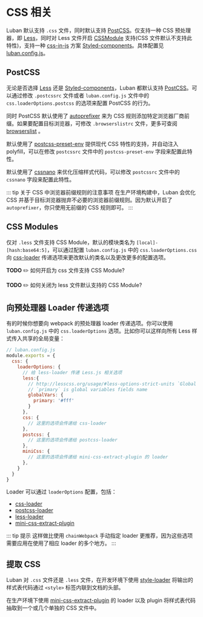 # CSS 相关

Luban 默认支持 `.css` 文件，同时默认支持 [PostCSS](https://postcss.org/)。仅支持一种 CSS 预处理器，即 [Less](http://lesscss.org/)，同时对 Less 文件开启 [CSSModule](https://github.com/css-modules/css-modules) 支持(CSS 文件默认不支持此特性)，支持一种 [css-in-js](https://github.com/MicheleBertoli/css-in-js) 方案 [Styled-components](https://www.styled-components.com/)。具体配置见[luban.config.js](../config/#luban-config-js)。


## PostCSS

无论是否选择 [Less](http://lesscss.org/) 还是 [Styled-components](https://www.styled-components.com/)，Luban 都默认支持 [PostCSS](https://postcss.org/)。可以通过修改 `.postcssrc` 文件或者 `luban.config.js` 文件中的 `css.loaderOptions.postcss` 的选项来配置 PostCSS 的行为。

同时 PostCSS 默认使用了 [autoprefixer](https://github.com/postcss/autoprefixer) 来为 CSS 规则添加特定浏览器厂商前缀。如果要配置目标浏览器，可修改 `.browserslistrc` 文件，更多可查阅 [browserslist](../guide/browser-compatibility.html#browserslist) 。

默认使用了 [postcss-preset-env](https://github.com/csstools/postcss-preset-env) 提供现代 CSS 特性的支持，并自动注入 polyfill，可以在修改 `postcssrc` 文件中的 `postcss-preset-env` 字段来配置此特性。

默认使用了 [cssnano](https://cssnano.co/) 来优化压缩样式代码，可以修改 `postcssrc` 文件中的 `cssnano` 字段来配置此特性。

::: tip 关于 CSS 中浏览器前缀规则的注意事项
在生产环境构建中，Luban 会优化 CSS 并基于目标浏览器抛弃不必要的浏览器前缀规则。因为默认开启了 `autoprefixer`，你只使用无前缀的 CSS 规则即可。
:::

## CSS Modules

仅对 `.less` 文件支持 CSS Module，默认的模块类名为 `[local]-[hash:base64:5]`，可以通过配置 `luban.config.js` 中的 `css.loaderOptions.css` 向 [css-loader](https://github.com/webpack-contrib/css-loader) 传递选项来更改默认的类名以及更改更多的配置选项。

**TODO** ✏️ 如何开启为 css 文件支持 CSS Module?

**TODO** ✏️ 如何关闭为 less 文件默认支持的 CSS Module?

## 向预处理器 Loader 传递选项

有的时候你想要向 webpack 的预处理器 loader 传递选项。你可以使用 `luban.config.js` 中的 `css.loaderOptions` 选项。比如你可以这样向所有 Less 样式传入共享的全局变量：

``` js
// luban.config.js
module.exports = {
  css: {
    loaderOptions: {
      // 给 less-loader 传递 Less.js 相关选项
      less:{
        // http://lesscss.org/usage/#less-options-strict-units `Global Variables`
        // `primary` is global variables fields name
        globalVars: {
          primary: '#fff'
        }
      },
      css: {
        // 这里的选项会传递给 css-loader
      },
      postcss: {
        // 这里的选项会传递给 postcss-loader
      },
      miniCss: {
        // 这里的选项会传递给 mini-css-extract-plugin 的 loader
      },
    }
  }
}
```

Loader 可以通过 `loaderOptions` 配置，包括：

- [css-loader](https://github.com/webpack-contrib/css-loader)
- [postcss-loader](https://github.com/postcss/postcss-loader)
- [less-loader](https://github.com/webpack-contrib/less-loader)
- [mini-css-extract-plugin](https://github.com/webpack-contrib/mini-css-extract-plugin)

::: tip 提示
这样做比使用 `chainWebpack` 手动指定 loader 更推荐，因为这些选项需要应用在使用了相应 loader 的多个地方。
:::

## 提取 CSS

Luban 对 `.css` 文件还是 `.less` 文件，在开发环境下使用 [style-loader](https://github.com/webpack-contrib/style-loader) 将输出的样式表代码通过 `<style>` 标签内联到文档的头部。

在生产环境下使用 [mini-css-extract-plugin](https://github.com/webpack-contrib/mini-css-extract-plugin) 的 loader 以及 plugin 将样式表代码抽取到一个或几个单独的 CSS 文件中。
